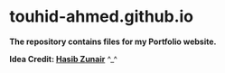 # touhid-ahmed.github.io
**The repository contains files for my Portfolio website.** 

**Idea Credit: [Hasib Zunair](https://github.com/hasibzunair)** ^_^
